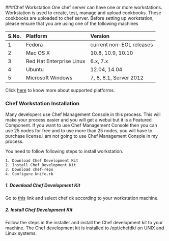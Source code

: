 ###Chef Workstation
One chef server can have one or more workstations. Workstation is used to create, test, manage and upload cookbooks. These cookbooks are uploaded to chef server. Before setting up workstation, please ensure that you are using one of the following machines

|S.No.|Platform|Version|
|:---|:----|:----|
|1|Fedora|current non-EOL releases|
|2|Mac OS X|10.8, 10.9, 10.10|
|3|Red Hat Enterprise Linux|6.x, 7.x|
|4|Ubuntu|12.04, 14.04|
|5|Microsoft Windows|7, 8, 8.1, Server 2012|

Click [here](https://docs.chef.io/supported_platforms.html) to know more about supported platforms.

### Chef Workstation Installation
Many developers use Chef Management Console in this process. This will make your process easier and you will get a webui but it is a Featured Component. If you want to use Chef Management Console then you can use 25 nodes for free and to use more than 25 nodes, you will have to purchase license.I am not going to use Chef Management Console in my process.


You need to follow following steps to install workstation.

    1. Download Chef Development Kit
    2. Install Chef Development Kit
    3. Download chef-repo
    4. Configure knife.rb
    
##### 1. Download Chef Development Kit
Go to [this](https://downloads.chef.io/chef-dk/) link and select chef dk according to your workstation machine. 


##### 2. Install Chef Development Kit
Follow the steps in the installer and install the Chef development kit to your machine. The Chef development kit is installed to /opt/chefdk/ on UNIX and Linux systems. 









